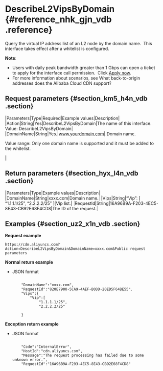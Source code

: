 # DescribeL2VipsByDomain {#reference_nhk_gjn_vdb .reference}

Query the virtual IP address list of an L2 node by the domain name.  This interface takes effect after a whitelist is configured.

**Note:** 

-   Users with daily peak bandwidth greater than 1 Gbps can open a ticket to apply for the interface call permission.  Click [Apply now](https://workorder.console.aliyun.com/console.htm?lang=#/ticket/add?productCode=cdn).
-   For more information about scenarios, see What back-to-origin addresses does the Alibaba Cloud CDN support?

## Request parameters {#section_km5_h4n_vdb .section}

|Parameters|Type|Required|Example values|Description|
|Action|String|Yes|DescribeL2VipsByDomain|The name of this interface. Value: DescribeL2VipsByDomain|
|DomainName|String|Yes.|www.yourdomain.com| Domain name.

 Value range: Only one domain name is supported and it must be added to the whitelist.

 |

## Return parameters {#section_hyx_l4n_vdb .section}

|Parameters|Type|Example values|Description|
|DomainName|String|xxxx.com|Domain name.|
|Vips|String|“Vip”: \[ “1.1.1.1/25”, “2.2.2.2/25” \]|Vip list.|
|RequestId|String|16A96B9A-F203-4EC5-8E43-CB92E68F4CD8|The ID of the request.|

## Examples {#section_uz2_x1n_vdb .section}

**Request example**

```
https://cdn.aliyuncs.com?Action=DescribeL2VipsByDomain&DomainName=xxxx.com&Public request parameters
```

**Normal return example**

-   JSON format

    ```
    
        "DomainName":"xxxx.com",
        "RequestId":"820E7900-5CA9-4AEF-B0DD-20ED5F64BE55",
        "Vips":{
            "Vip":[
                "1.1.1.1/25",
                "2.2.2.2/25"
            
        }
    
    ```


**Exception return example**

-   JSON format

    ```
    
        "Code":"InternalError",
        "HostId":"cdn.aliyuncs.com",
        "Message":"The request processing has failed due to some unknown error.",
        "RequestId":"16A96B9A-F203-4EC5-8E43-CB92E68F4CD8"
    
    ```


